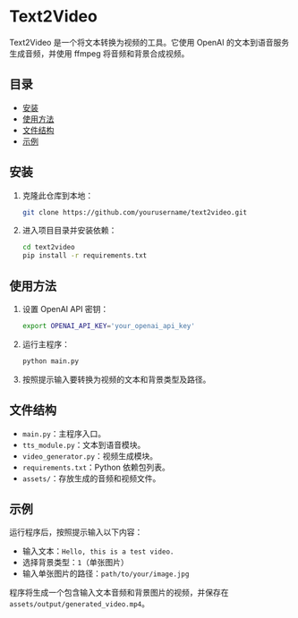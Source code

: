 # Text2Video

Text2Video 是一个将文本转换为视频的工具。它使用 OpenAI 的文本到语音服务生成音频，并使用 ffmpeg 将音频和背景合成视频。

## 目录

- [安装](#安装)
- [使用方法](#使用方法)
- [文件结构](#文件结构)
- [示例](#示例)

## 安装

1. 克隆此仓库到本地：
    ```sh
    git clone https://github.com/yourusername/text2video.git
    ```

2. 进入项目目录并安装依赖：
    ```sh
    cd text2video
    pip install -r requirements.txt
    ```

## 使用方法

1. 设置 OpenAI API 密钥：
    ```sh
    export OPENAI_API_KEY='your_openai_api_key'
    ```

2. 运行主程序：
    ```sh
    python main.py
    ```

3. 按照提示输入要转换为视频的文本和背景类型及路径。

## 文件结构

- `main.py`：主程序入口。
- `tts_module.py`：文本到语音模块。
- `video_generator.py`：视频生成模块。
- `requirements.txt`：Python 依赖包列表。
- `assets/`：存放生成的音频和视频文件。

## 示例

运行程序后，按照提示输入以下内容：

- 输入文本：`Hello, this is a test video.`
- 选择背景类型：`1`（单张图片）
- 输入单张图片的路径：`path/to/your/image.jpg`

程序将生成一个包含输入文本音频和背景图片的视频，并保存在 `assets/output/generated_video.mp4`。
